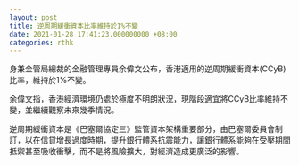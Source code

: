 ```yaml
---
layout: post
title: 逆周期緩衝資本比率維持於1%不變
date: 2021-01-28 17:41:23.000000000 +08:00
categories: rthk
---
```


身兼金管局總裁的金融管理專員余偉文公布，香港適用的逆周期緩衝資本(CCyB)比率，維持於1%不變。

余偉文指，香港經濟環境仍處於極度不明朗狀況，現階段適宜將CCyB比率維持不變，並繼續觀察未來幾季情況。

逆周期緩衝資本是《巴塞爾協定三》監管資本架構重要部分，由巴塞爾委員會制訂，以在信貸增長過度時期，提升銀行體系抗震能力，讓銀行體系能夠在受壓期間抵禦甚至吸收衝擊，而不是將風險擴大，對經濟造成更廣泛的影響。
